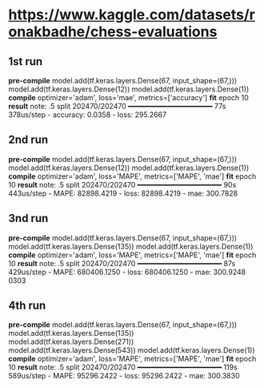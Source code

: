 # https://www.kaggle.com/datasets/ronakbadhe/chess-evaluations
## 1st run
**pre-compile**
    model.add(tf.keras.layers.Dense(67, input_shape=(67,)))
    model.add(tf.keras.layers.Dense(12))
    model.add(tf.keras.layers.Dense(1))
**compile**
    optimizer='adam', loss='mae', metrics=['accuracy']
**fit**
    epoch 10
**result**
    note: .5 split
    202470/202470 ━━━━━━━━━━━━━━━━━━━━ 77s 378us/step - accuracy: 0.0358 - loss: 295.2667

## 2nd run
**pre-compile**
    model.add(tf.keras.layers.Dense(67, input_shape=(67,)))
    model.add(tf.keras.layers.Dense(12))
    model.add(tf.keras.layers.Dense(1))
**compile**
    optimizer='adam', loss='MAPE', metrics=['MAPE', 'mae']
**fit**
    epoch 10
**result**
    note: .5 split
    202470/202470 ━━━━━━━━━━━━━━━━━━━━ 90s 443us/step - MAPE: 82898.4219 - loss: 82898.4219 - mae: 300.7828

## 3nd run
**pre-compile**
    model.add(tf.keras.layers.Dense(67, input_shape=(67,)))
    model.add(tf.keras.layers.Dense(135))
    model.add(tf.keras.layers.Dense(1))
**compile**
    optimizer='adam', loss='MAPE', metrics=['MAPE', 'mae']
**fit**
    epoch 10
**result**
    note: .5 split
    202470/202470 ━━━━━━━━━━━━━━━━━━━━ 87s 429us/step - MAPE: 680406.1250 - loss: 680406.1250 - mae: 300.9248 0303
## 4th run
**pre-compile**
    model.add(tf.keras.layers.Dense(67, input_shape=(67,)))
    model.add(tf.keras.layers.Dense(135))
    model.add(tf.keras.layers.Dense(271))
    model.add(tf.keras.layers.Dense(543))
    model.add(tf.keras.layers.Dense(1))
**compile**
    optimizer='adam', loss='MAPE', metrics=['MAPE', 'mae']
**fit**
    epoch 10
**result**
    note: .5 split
    202470/202470 ━━━━━━━━━━━━━━━━━━━━ 119s 589us/step - MAPE: 95296.2422 - loss: 95296.2422 - mae: 300.3830